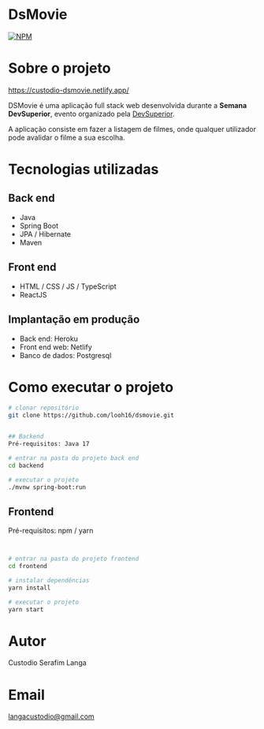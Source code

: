 # DsMovie 
[![NPM](https://img.shields.io/npm/l/react)](https://github.com/looh16/dsmovie/blob/master/LICENSE)

# Sobre o projeto

https://custodio-dsmovie.netlify.app/

DSMovie é uma aplicação full stack web desenvolvida durante a **Semana DevSuperior**, evento organizado pela [DevSuperior](https://devsuperior.com.br/cursos "Site da DevSuperior").

A aplicação consiste em fazer a listagem de filmes, onde qualquer utilizador pode avalidar o filme a sua escolha. 

# Tecnologias utilizadas
## Back end
- Java
- Spring Boot
- JPA / Hibernate
- Maven
## Front end
- HTML / CSS / JS / TypeScript
- ReactJS

## Implantação em produção
- Back end: Heroku
- Front end web: Netlify
- Banco de dados: Postgresql

# Como executar o projeto

```bash
# clonar repositório
git clone https://github.com/looh16/dsmovie.git


## Backend
Pré-requisitos: Java 17

# entrar na pasta do projeto back end
cd backend

# executar o projeto
./mvnw spring-boot:run
```

## Frontend
Pré-requisitos: npm / yarn

```bash


# entrar na pasta do projeto frontend
cd frontend

# instalar dependências
yarn install

# executar o projeto
yarn start
```

# Autor
Custodio Serafim Langa

# Email
langacustodio@gmail.com

